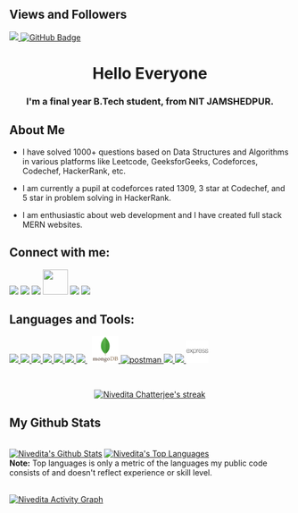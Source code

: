 ## Views and Followers
<a href="https://github.com/Nivedita021/github-profile-views-counter">
    <img src="https://komarev.com/ghpvc/?username=Nivedita021">
</a>
<a href="https://github.com/Nivedita021?tab=followers"><img src="https://img.shields.io/github/followers/Nivedita021?label=Followers&style=social" alt="GitHub Badge"></a>

<h1 align="center">Hello Everyone</h1>
<h3 align="center">I'm a final year B.Tech student, from NIT JAMSHEDPUR.</h3>


##  About Me

-  I have solved 1000+ questions based on Data Structures and Algorithms in various platforms like Leetcode, GeeksforGeeks, Codeforces, Codechef, HackerRank, etc.

-  I am currently a pupil at codeforces rated 1309, 3 star at Codechef, and 5 star in problem solving in HackerRank.

-  I am enthusiastic about web development and I have created full stack MERN websites. 


## Connect with me:
<p align="left">

<a href = "https://www.linkedin.com/in/nivedita-chatterjee-bb8027215"><img src="https://img.icons8.com/fluent/48/000000/linkedin.png"/></a>
<a href = "https://codeforces.com/profile/nivedita__021"><img src="https://img.icons8.com/external-tal-revivo-shadow-tal-revivo/48/undefined/external-codeforces-programming-competitions-and-contests-programming-community-logo-shadow-tal-revivo.png"/></a>
    <a href = "https://www.codechef.com/users/nivedita_2101"><img src="https://img.icons8.com/fluency/48/undefined/codechef.png"/></a>
    <a href = "https://www.hackerrank.com/niveditabarn21"><img src="https://raw.githubusercontent.com/rahuldkjain/github-profile-readme-generator/master/src/images/icons/Social/hackerrank.svg" alt="" height="45" width="45"/></a>
     <a href = "https://leetcode.com/nivedita_chatterjee_021/"><img src="https://img.icons8.com/external-tal-revivo-shadow-tal-revivo/48/undefined/external-level-up-your-coding-skills-and-quickly-land-a-job-logo-shadow-tal-revivo.png"/></a>
   <a href = "https://auth.geeksforgeeks.org/user/niveditabarn21"><img src="https://img.icons8.com/color/48/undefined/GeeksforGeeks.png"/></a>
</p>

## Languages and Tools:

<p align="left"> 
    <a href="https://isocpp.org/" target="_blank"> <img src="https://img.icons8.com/color/48/000000/c-plus-plus-logo.png"/> </a>
    <a href="https://reactjs.org/" target="_blank"> <img src="https://img.icons8.com/color/48/000000/react-native.png"/> </a>
    <a href="https://developer.mozilla.org/en-US/docs/Web/JavaScript" target="_blank"> <img src="https://img.icons8.com/color/48/000000/javascript.png"/> </a> 
    <a href="https://www.w3.org/html/" target="_blank"> <img src="https://img.icons8.com/color/48/000000/html-5.png"/> </a> 
    <a href="https://www.w3schools.com/css/" target="_blank"> <img src="https://img.icons8.com/color/48/000000/css3.png"/> </a> 
    <a href="https://getbootstrap.com" target="_blank"> <img src="https://img.icons8.com/color/48/000000/bootstrap.png"/> </a> 
    <a style="padding-right:8px;" href="https://nodejs.org" target="_blank"> <img src="https://img.icons8.com/color/48/000000/nodejs.png"/> </a> 
    <a href="https://www.mongodb.com/" target="_blank"> <img src="https://raw.githubusercontent.com/devicons/devicon/master/icons/mongodb/mongodb-original-wordmark.svg" alt="mongodb" width="48" height="48"/> </a>  
    <a href="https://postman.com" target="_blank"> <img src="https://www.vectorlogo.zone/logos/getpostman/getpostman-icon.svg" alt="postman" width="45" height="45"/> </a>   
    <a href="https://git-scm.com/" target="_blank"> <img src="https://img.icons8.com/color/48/000000/git.png"/> </a> 
    <a href="https://redux.js.org" target="_blank"> <img src="https://img.icons8.com/color/48/000000/redux.png"/> </a>
    <a href="https://expressjs.com" target="_blank"> <img src="https://raw.githubusercontent.com/devicons/devicon/master/icons/express/express-original-wordmark.svg" alt="express" width="40" height="40"/> </a>
</p>

<!-- [![React Badge](https://img.shields.io/badge/-React-61DBFB?style=for-the-badge&labelColor=black&logo=react&logoColor=61DBFB)](#)  [![Javascript Badge](https://img.shields.io/badge/-Javascript-F0DB4F?style=for-the-badge&labelColor=black&logo=javascript&logoColor=F0DB4F)](#) [![Typescript Badge](https://img.shields.io/badge/-Typescript-007acc?style=for-the-badge&labelColor=black&logo=typescript&logoColor=007acc)](#) [![Nodejs Badge](https://img.shields.io/badge/-Nodejs-3C873A?style=for-the-badge&labelColor=black&logo=node.js&logoColor=3C873A)](#) [![GraphQL Badge](https://img.shields.io/badge/-GraphQl-e535ab?style=for-the-badge&labelColor=black&logo=node.js&logoColor=e535ab)](#) -->
<br/>

<p align="center">
    <a href="https://github.com/Nivedita021/github-readme-streak-stats">
        <img title="🔥 Get streak stats for your profile at git.io/streak-stats" alt="Nivedita Chatterjee's streak" src="https://github-readme-streak-stats.herokuapp.com/?user=Nivedita021&theme=black-ice&hide_border=true&stroke=0000&background=060A0CD0"/>
    </a>
</p>

## My Github Stats

  <br/>
    <a href="https://github.com/Nivedita021/github-readme-stats"><img alt=" Nivedita's Github Stats" src="https://github-readme-stats.vercel.app/api?username=Nivedita021&show_icons=true&count_private=true&theme=react&hide_border=true&bg_color=0D1117" /></a>
  <a href="https://github.com/Nivedita021/github-readme-stats"><img alt="Nivedita's Top Languages" src="https://github-readme-stats.vercel.app/api/top-langs/?username=Nivedita021&langs_count=8&count_private=true&layout=compact&theme=react&hide_border=true&bg_color=0D1117" /></a>
  <br/>
  <b>Note:</b> Top languages is only a metric of the languages my public code consists of and doesn't reflect experience or skill level.


<br/>
<br/>

<a href="https://github.com/Nivedita021/github-readme-activity-graph"><img alt="Nivedita Activity Graph" src="https://activity-graph.herokuapp.com/graph?username=Nivedita021&bg_color=0D1117&color=5BCDEC&line=5BCDEC&point=FFFFFF&hide_border=true" /></a>


